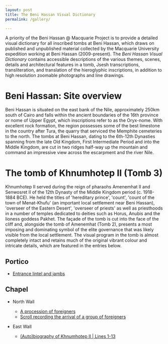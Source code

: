 ```yaml
---
layout: post
title: The Beni Hassan Visual Dictionary
permalink: /gallery/

---
```



<!-- <amp-img width="600" height="300" layout="responsive" src="http://lorempixel.com/600/300/sports"></amp-img> -->

<main id="content" role="main" class="content">

A priority of the Beni Hassan @ Macquarie Project is to provide a detailed visual dictionary for all inscribed tombs at Beni Hassan, which draws on published and unpublished material collected by the Macquarie University expedition working at Beni Hassan (2009-present). The *Beni Hassan Visual Dictionary* contains accessible descriptions of the various themes, scenes, details and architectural features in a tomb, Jsesh transcriptions, transliteration, and translation of the hieroglyphic inscriptions, in addition to high resolution zoomable photographs and line drawings.

# Beni Hassan: Site overview

Beni Hassan is situated on the east bank of the Nile, approximately 250km south of Cairo and falls within the ancient boundaries of the 16th province or nome of Upper Egypt, which inscriptions refer to as the Oryx-nome. With excellent rock formation, the region possesses some of the best limestone in the country after Tura, the quarry that serviced the Memphite cemeteries to the north. The tombs at Beni Hassan, dating to the 6th-12th Dynasties spanning from the late Old Kingdom, First Intermediate Period and into the Middle Kingdom, are cut in two ridges half-way up the mountain and command an impressive view across the escarpment and the river Nile.

# The tomb of Khnumhotep II (Tomb 3)

Khnumhotep II served during the reign of pharaohs Amenemhat II and Senwosret II of the 12th Dynasty of the Middle Kingdom period (c. 1918-1884 BCE). He held the titles of 'hereditary prince', 'count', 'count of the town of Menat-Khufu' (an important local settlement near Beni Hassan), 'overseer of the Eastern Desert', 'overseer of priests' as well as priesthoods in a number of temples dedicated to deities such as Horus, Anubis and the lioness goddess Pakhet. The façade of the tomb is cut into the face of the cliff and, alongside the tomb of Amenemhat (Tomb 2), presents a most imposing and dominating symbol of the elite governance that was likely visible from the local settlement. The visual program in the tomb is almost completely intact and retains much of the original vibrant colour and intricate details, which are featured in the entries below.

<amp-accordion>
  <section>
    <h2>Portico</h2>
    <div class="indentedList">
      <ul>
        <li><a href="/gallery/02a/">Entrance lintel and jambs</a></li>
      </ul>
    </div>
  </section>

  <section>
    <h2>Chapel</h2>
    <div>
      <ul class="indentedList">
        <li>North Wall</li>
        <ul class="indentedList">
          <li><a href="/gallery/42a/">A procession of foreigners</a></li>
          <li><a href="/gallery/43a/">Scroll recording the arrival of a group of foreigners</a></li>
        </ul>
      </ul>
      <ul class="indentedList">
        <li>East Wall</li>
        <ul class="indentedList">
          <li><a href="/gallery/07a/">(Auto)biography of Khnumhotep II | Lines 1-13</a></li>
        </ul>
      </ul>
    </div>
  </section>

</amp-accordion>



</main>
